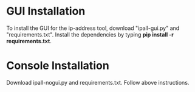 # GUI Installation
To install the GUI for the ip-address tool, download "ipall-gui.py" and "requirements.txt". Install the dependencies by typing
<b>pip install -r requirements.txt</b>.

# Console Installation
Download ipall-nogui.py and requirements.txt. Follow above instructions.
